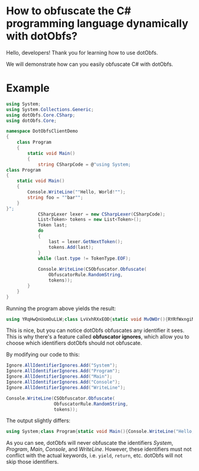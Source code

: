 # How to obfuscate the C# programming language dynamically with dotObfs?
Hello, developers! Thank you for learning how to use dotObfs.

We will demonstrate how can you easily obfuscate C# with dotObfs.

# Example
```csharp
using System;
using System.Collections.Generic;
using dotObfs.Core.CSharp;
using dotObfs.Core;

namespace DotObfsClientDemo
{
    class Program
    {
        static void Main()
        {
            string CSharpCode = @"using System;
class Program
{
    static void Main()
    {
        Console.WriteLine(""Hello, World!"");
        string foo = ""bar"";
    }
}";
            CSharpLexer lexer = new CSharpLexer(CSharpCode);
            List<Token> tokens = new List<Token>();
            Token last;
            do
            {
                last = lexer.GetNextToken();
                tokens.Add(last);
            }
            while (last.type != TokenType.EOF);
            
            Console.WriteLine(CSObfuscator.Obfuscate(
                ObfuscatorRule.RandomString,
                tokens));
        }
    }
}
```
Running the program above yields the result:
```cs
using YRqHwQnUomOuLLW;class LvVxhRXxEOD{static void MvOWOr(){RYRfWxngiMUjFo.dFYAxOjLMCEouiyiVSRpG("Hello, World!");string APSChtxasF="bar";}}
```

This is nice, but you can notice dotObfs obfuscates any identifier it sees.
This is why there's a feature called **obfuscator ignores**, which allow you to
choose which identifiers dotObfs should not obfuscate.

By modifying our code to this:
```csharp
Ignore.AllIdentifierIgnores.Add("System");
Ignore.AllIdentifierIgnores.Add("Program");
Ignore.AllIdentifierIgnores.Add("Main");
Ignore.AllIdentifierIgnores.Add("Console");
Ignore.AllIdentifierIgnores.Add("WriteLine");

Console.WriteLine(CSObfuscator.Obfuscate(
                  ObfuscatorRule.RandomString,
                  tokens));
```

The output slightly differs:
```cs
using System;class Program{static void Main(){Console.WriteLine("Hello, World!");string ctyIwlLmXSQb="bar";}}
```

As you can see, dotObfs will never obfuscate the identifiers *System*, *Program*, *Main*, *Console*, and *WriteLine*.
However, these identifiers must not conflict with the actual keywords, i.e. `yield`, `return`, etc. dotObfs will not skip those identifiers.
